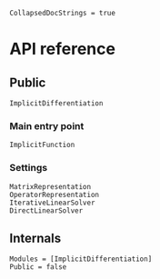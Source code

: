 ```@meta
CollapsedDocStrings = true
```

# API reference

## Public

```@docs
ImplicitDifferentiation
```

### Main entry point

```@docs
ImplicitFunction
```

### Settings

```@docs
MatrixRepresentation
OperatorRepresentation
IterativeLinearSolver
DirectLinearSolver
```

## Internals

```@autodocs
Modules = [ImplicitDifferentiation]
Public = false
```
